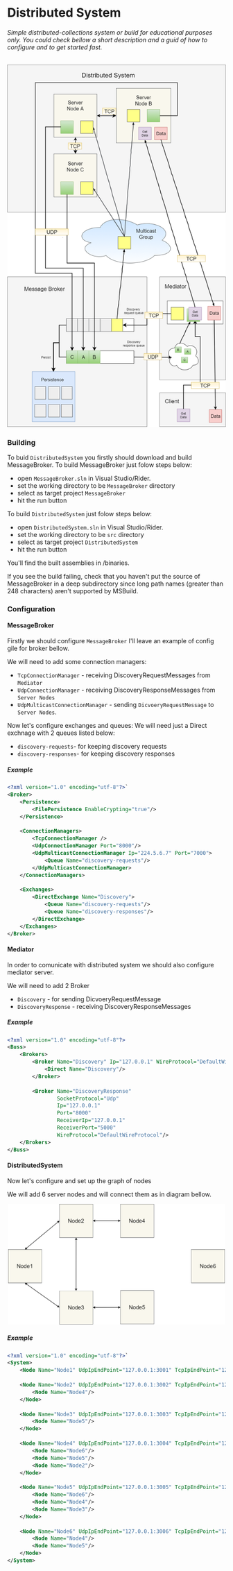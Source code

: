 # Distributed System
###### Simple distributed-collections system or build for educational purposes only. You could check bellow a short description and a guid of how to configure and to get started fast.
<p align="center">
  <img  src="https://github.com/bircumaxim/distributed-collections/blob/master/doc/system-diagram.png">
</p>


### Building
To buid `DistributedSystem` you firstly should download and build MessageBroker.
To build MessageBroker just folow steps below:
- open `MessageBroker.sln` in Visual Studio/Rider.
- set the working directory to be `MessageBroker` directory
- select as target project `MessageBroker`
- hit the run button 

To build `DistributedSystem` just folow steps below:
- open `DistributedSystem.sln` in Visual Studio/Rider.
- set the working directory to be `src` directory
- select as target project `DistributedSystem`
- hit the run button 

You'll find the built assemblies in /binaries.

If you see the build failing, check that you haven't put the source of MessageBroker in a deep subdirectory since long path names (greater than 248 characters) aren't supported by MSBuild.

### Configuration
#### MessageBroker
Firstly we should configure `MessageBroker` I'll leave an example of config gile for broker bellow.

We will need to add some connection managers: 
- `TcpConnectionManager` - receiving DiscoveryRequestMessages from `Mediator` 
- `UdpConnectionManager` - receiving DiscoveryResponseMessages from `Server Nodes` 
- `UdpMulticastConnectionManager` - sending `DicvoeryRequestMessage` to `Server Nodes`.

Now let's configure exchanges and queues: 
We will need just a Direct exchnage with 2 queues listed below:
- `discovery-requests`- for keeping discovery requests
- `discovery-responses`- for keeping discovery responses

##### Example
```xml
<?xml version="1.0" encoding="utf-8"?>`
<Broker>
    <Persistence>
        <FilePersistence EnableCrypting="true"/>
    </Persistence>

    <ConnectionManagers>
        <TcpConnectionManager />
        <UdpConnectionManager Port="8000"/>
        <UdpMulticastConnectionManager Ip="224.5.6.7" Port="7000">
            <Queue Name="discovery-requests"/>
        </UdpMulticastConnectionManager>
    </ConnectionManagers>

    <Exchanges>
        <DirectExchange Name="Discovery">
            <Queue Name="discovery-requests"/>
            <Queue Name="discovery-responses"/>
        </DirectExchange>
    </Exchanges>
</Broker>
```

#### Mediator
In order to comunicate with distributed system we should also configure mediator server.

We will need to add 2 Broker
- `Discovery` - for sending DicvoeryRequestMessage
- `DiscoveryResponse` - receiving DiscoveryResponseMessages

##### Example
```xml
<?xml version="1.0" encoding="utf-8"?>
<Buss>
    <Brokers>
        <Broker Name="Discovery" Ip="127.0.0.1" WireProtocol="DefaultWireProtocol">
            <Direct Name="Discovery"/>
        </Broker>

        <Broker Name="DiscoveryResponse" 
                SocketProtocol="Udp" 
                Ip="127.0.0.1" 
                Port="8000"
                ReceiverIp="127.0.0.1"
                ReceiverPort="5000"
                WireProtocol="DefaultWireProtocol"/>
    </Brokers>
</Buss>
```


#### DistributedSystem
Now let's configure and set up the graph of nodes

We will add 6 server nodes and will connect them as in diagram bellow.
<p align="center">
  <img  width="500"src="https://github.com/bircumaxim/distributed-collections/blob/master/doc/example-graph.png">
</p>


##### Example
```xml
<?xml version="1.0" encoding="utf-8"?>`
<System>
    <Node Name="Node1" UdpIpEndPoint="127.0.0.1:3001" TcpIpEndPoint="127.0.0.1:5001"/>

    <Node Name="Node2" UdpIpEndPoint="127.0.0.1:3002" TcpIpEndPoint="127.0.0.1:5002">
        <Node Name="Node4"/>
    </Node>

    <Node Name="Node3" UdpIpEndPoint="127.0.0.1:3003" TcpIpEndPoint="127.0.0.1:5003">
        <Node Name="Node5"/>
    </Node>

    <Node Name="Node4" UdpIpEndPoint="127.0.0.1:3004" TcpIpEndPoint="127.0.0.1:5004">
        <Node Name="Node6"/>
        <Node Name="Node5"/>
        <Node Name="Node2"/>
    </Node>

    <Node Name="Node5" UdpIpEndPoint="127.0.0.1:3005" TcpIpEndPoint="127.0.0.1:5005">
        <Node Name="Node6"/>
        <Node Name="Node4"/>
        <Node Name="Node3"/>
    </Node>

    <Node Name="Node6" UdpIpEndPoint="127.0.0.1:3006" TcpIpEndPoint="127.0.0.1:5006">
        <Node Name="Node4"/>
        <Node Name="Node5"/>
    </Node>
</System>
```

